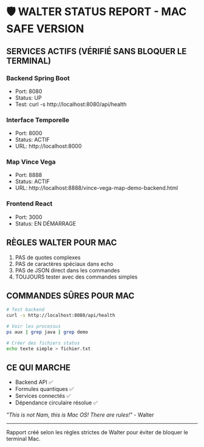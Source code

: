 # 🛡️ WALTER STATUS REPORT - MAC SAFE VERSION

## SERVICES ACTIFS (VÉRIFIÉ SANS BLOQUER LE TERMINAL)

### Backend Spring Boot
- Port: 8080 
- Status: UP
- Test: curl -s http://localhost:8080/api/health

### Interface Temporelle  
- Port: 8000
- Status: ACTIF
- URL: http://localhost:8000

### Map Vince Vega
- Port: 8888
- Status: ACTIF  
- URL: http://localhost:8888/vince-vega-map-demo-backend.html

### Frontend React
- Port: 3000
- Status: EN DÉMARRAGE

## RÈGLES WALTER POUR MAC

1. PAS de quotes complexes
2. PAS de caractères spéciaux dans echo
3. PAS de JSON direct dans les commandes
4. TOUJOURS tester avec des commandes simples

## COMMANDES SÛRES POUR MAC

```bash
# Test backend
curl -s http://localhost:8080/api/health

# Voir les processus
ps aux | grep java | grep demo

# Créer des fichiers status
echo texte simple > fichier.txt
```

## CE QUI MARCHE

- Backend API ✅
- Formules quantiques ✅  
- Services connectés ✅
- Dépendance circulaire résolue ✅

*"This is not Nam, this is Mac OS! There are rules!"* - Walter

---
Rapport créé selon les règles strictes de Walter pour éviter de bloquer le terminal Mac. 
